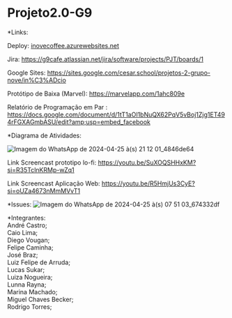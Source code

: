 # Projeto2.0-G9

*Links:  

Deploy: [inovecoffee.azurewebsites.net](https://inovecoffee.azurewebsites.net/)

Jira: https://g9cafe.atlassian.net/jira/software/projects/PJT/boards/1  

Google Sites: https://sites.google.com/cesar.school/projetos-2-grupo-nove/in%C3%ADcio

Protótipo de Baixa (Marvel): https://marvelapp.com/1ahc809e 

Relatório de Programação em Par : https://docs.google.com/document/d/1tT1aOI1bNuQX62PqV5vBoj1Zjg1ET494rFGXAGmbASU/edit?amp;usp=embed_facebook

*Diagrama de Atividades:

![Imagem do WhatsApp de 2024-04-25 à(s) 21 12 01_4846de64](https://github.com/LucasSukar/Projeto2.0-G9/assets/142420463/c2b21202-3ff1-4293-861b-fa8af33e806d)


Link Screencast prototipo lo-fi: https://youtu.be/SuXOQSHHxKM?si=R35TclnKRMp-wZq1

Link Screencast Aplicação Web: https://youtu.be/R5HmjUs3CyE?si=oUZa4673nMmMVvT1

*Issues:
![Imagem do WhatsApp de 2024-04-25 à(s) 07 51 03_674332df](https://github.com/LucasSukar/Projeto2.0-G9/assets/142420463/d9ef0948-038e-4318-ad0d-d84936a38b11)

*Integrantes:  
André Castro;  
Caio Lima;  
Diego Vougan;  
Felipe Caminha;  
José Braz;  
Luiz Felipe de Arruda;  
Lucas Sukar;  
Luiza Nogueira;  
Lunna Rayna;  
Marina Machado;  
Miguel Chaves Becker;  
Rodrigo Torres;
